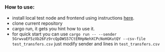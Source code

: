 ### How to use:
- install local test node and frontend using instructions [here](https://docs.substrate.io/tutorials/v3/create-your-first-substrate-chain).
- clone current repository
- cargo run, it gets you hint how to use it.
- for quick start you can use `cargo run -- --sender 5GrwvaEF5zXb26Fz9rcQpDWS57CtERHpNehXCPcNoHGKutQY --csv-file test_transfers.csv` just modify sender and lines in `test_transfers.csv` 
